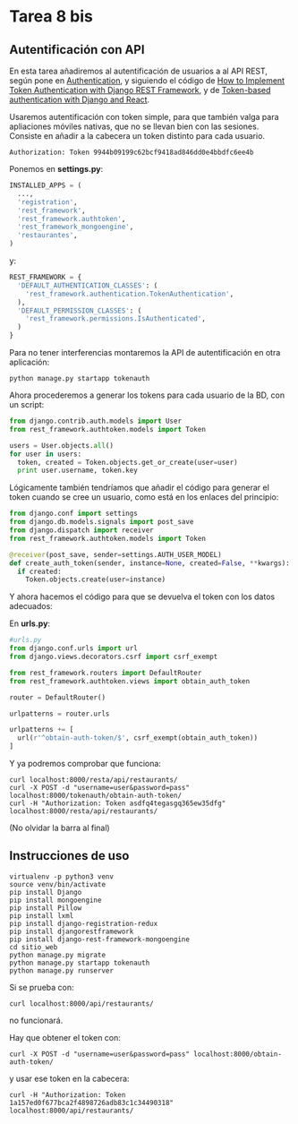 # Tarea 8 bis

## Autentificación con API

En esta tarea añadiremos al autentificación de usuarios a al API REST, según pone en [Authentication](http://www.django-rest-framework.org/api-guide/authentication/), y siguiendo el código de [How to Implement Token Authentication with Django REST Framework](https://chrisbartos.com/articles/how-to-implement-token-authentication-with-django-rest-framework/), y de [Token-based authentication with Django and React](http://geezhawk.github.io/user-authentication-with-react-and-django-rest-framework).

Usaremos autentificación con token simple, para que también valga para apliaciones móviles nativas, que no se llevan bien con las sesiones. Consiste en añadir a la cabecera un token distinto para cada usuario.

```
Authorization: Token 9944b09199c62bcf9418ad846dd0e4bbdfc6ee4b
```

Ponemos en **settings.py**:

```python
INSTALLED_APPS = (
  ...,
  'registration',
  'rest_framework',
  'rest_framework.authtoken',
  'rest_framework_mongoengine',
  'restaurantes',
)
```

y:

```python
REST_FRAMEWORK = {
  'DEFAULT_AUTHENTICATION_CLASSES': (
    'rest_framework.authentication.TokenAuthentication',
  ),
  'DEFAULT_PERMISSION_CLASSES': (
    'rest_framework.permissions.IsAuthenticated',
  )
}
```

Para no tener interferencias montaremos la API de autentificación en otra aplicación:

```
python manage.py startapp tokenauth
```

Ahora procederemos a generar los tokens para cada usuario de la BD, con un script:

```python
from django.contrib.auth.models import User
from rest_framework.authtoken.models import Token

users = User.objects.all()
for user in users:
  token, created = Token.objects.get_or_create(user=user)
  print user.username, token.key
```

Lógicamente también tendríamos que añadir el código para generar el token cuando se cree un usuario, como está en los enlaces del principio:

```python
from django.conf import settings
from django.db.models.signals import post_save
from django.dispatch import receiver
from rest_framework.authtoken.models import Token

@receiver(post_save, sender=settings.AUTH_USER_MODEL)
def create_auth_token(sender, instance=None, created=False, **kwargs):
  if created:
    Token.objects.create(user=instance)
```

Y ahora hacemos el código para que se devuelva el token con los datos adecuados:

En **urls.py**:

```python
#urls.py
from django.conf.urls import url
from django.views.decorators.csrf import csrf_exempt

from rest_framework.routers import DefaultRouter
from rest_framework.authtoken.views import obtain_auth_token

router = DefaultRouter()

urlpatterns = router.urls

urlpatterns += [
  url(r'^obtain-auth-token/$', csrf_exempt(obtain_auth_token))
]
```

Y ya podremos comprobar que funciona:

```
curl localhost:8000/resta/api/restaurants/
curl -X POST -d "username=user&password=pass" localhost:8000/tokenauth/obtain-auth-token/
curl -H "Authorization: Token asdfq4tegasgq365ew35dfg" localhost:8000/resta/api/restaurants/
```

(No olvidar la barra al final)

## Instrucciones de uso

```
virtualenv -p python3 venv
source venv/bin/activate
pip install Django
pip install mongoengine
pip install Pillow
pip install lxml
pip install django-registration-redux
pip install djangorestframework
pip install django-rest-framework-mongoengine
cd sitio_web
python manage.py migrate
python manage.py startapp tokenauth
python manage.py runserver
```

Si se prueba con:

```
curl localhost:8000/api/restaurants/
```

no funcionará.

Hay que obtener el token con:

```
curl -X POST -d "username=user&password=pass" localhost:8000/obtain-auth-token/
```

y usar ese token en la cabecera:

```
curl -H "Authorization: Token 1a157ed0f677bca2f4898726adb83c1c34490318" localhost:8000/api/restaurants/
```
